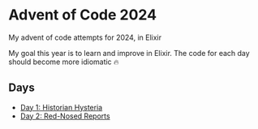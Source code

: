 # Advent of Code 2024 

My advent of code attempts for 2024, in Elixir

My goal this year is to learn and improve in Elixir. The code for each day should become more idiomatic 🔥

## Days
- [Day 1: Historian Hysteria](./lib/1historian_hysteria.ex)
- [Day 2: Red-Nosed Reports](./lib/2red_nosed_reports.ex)

